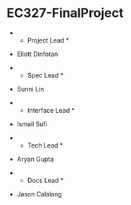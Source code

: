 # EC327-FinalProject

- * Project Lead *
- Eliott Dinfotan

- * Spec Lead *
- Sunni Lin

- * Interface Lead *
- Ismail Sufi

- * Tech Lead *
- Aryan Gupta

- * Docs Lead *
- Jason Calalang

